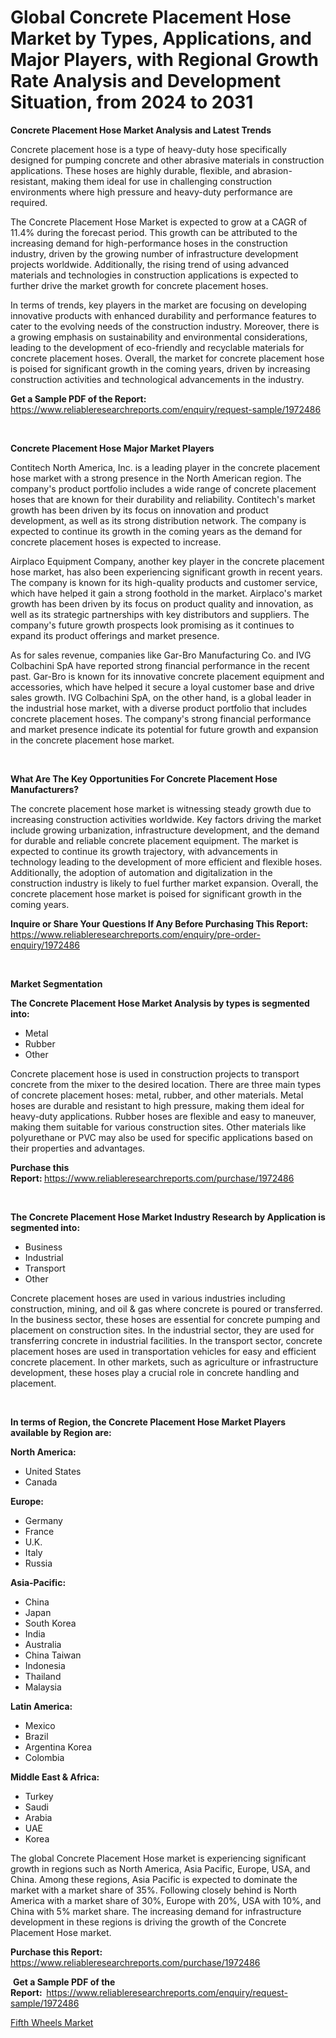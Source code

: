 <p><h1>Global Concrete Placement Hose Market by Types, Applications, and Major Players, with Regional Growth Rate Analysis and Development Situation, from 2024 to 2031</h1></p><p><strong>Concrete Placement Hose Market Analysis and Latest Trends</strong></p>
<p><p>Concrete placement hose is a type of heavy-duty hose specifically designed for pumping concrete and other abrasive materials in construction applications. These hoses are highly durable, flexible, and abrasion-resistant, making them ideal for use in challenging construction environments where high pressure and heavy-duty performance are required.</p><p>The Concrete Placement Hose Market is expected to grow at a CAGR of 11.4% during the forecast period. This growth can be attributed to the increasing demand for high-performance hoses in the construction industry, driven by the growing number of infrastructure development projects worldwide. Additionally, the rising trend of using advanced materials and technologies in construction applications is expected to further drive the market growth for concrete placement hoses.</p><p>In terms of trends, key players in the market are focusing on developing innovative products with enhanced durability and performance features to cater to the evolving needs of the construction industry. Moreover, there is a growing emphasis on sustainability and environmental considerations, leading to the development of eco-friendly and recyclable materials for concrete placement hoses. Overall, the market for concrete placement hose is poised for significant growth in the coming years, driven by increasing construction activities and technological advancements in the industry.</p></p>
<p><strong>Get a Sample PDF of the Report:&nbsp;</strong> <a href="https://www.reliableresearchreports.com/enquiry/request-sample/1972486">https://www.reliableresearchreports.com/enquiry/request-sample/1972486</a></p>
<p>&nbsp;</p>
<p><strong>Concrete Placement Hose Major Market Players</strong></p>
<p><p>Contitech North America, Inc. is a leading player in the concrete placement hose market with a strong presence in the North American region. The company's product portfolio includes a wide range of concrete placement hoses that are known for their durability and reliability. Contitech's market growth has been driven by its focus on innovation and product development, as well as its strong distribution network. The company is expected to continue its growth in the coming years as the demand for concrete placement hoses is expected to increase.</p><p>Airplaco Equipment Company, another key player in the concrete placement hose market, has also been experiencing significant growth in recent years. The company is known for its high-quality products and customer service, which have helped it gain a strong foothold in the market. Airplaco's market growth has been driven by its focus on product quality and innovation, as well as its strategic partnerships with key distributors and suppliers. The company's future growth prospects look promising as it continues to expand its product offerings and market presence.</p><p>As for sales revenue, companies like Gar-Bro Manufacturing Co. and IVG Colbachini SpA have reported strong financial performance in the recent past. Gar-Bro is known for its innovative concrete placement equipment and accessories, which have helped it secure a loyal customer base and drive sales growth. IVG Colbachini SpA, on the other hand, is a global leader in the industrial hose market, with a diverse product portfolio that includes concrete placement hoses. The company's strong financial performance and market presence indicate its potential for future growth and expansion in the concrete placement hose market.</p></p>
<p>&nbsp;</p>
<p><strong>What Are The Key Opportunities For Concrete Placement Hose Manufacturers?</strong></p>
<p><p>The concrete placement hose market is witnessing steady growth due to increasing construction activities worldwide. Key factors driving the market include growing urbanization, infrastructure development, and the demand for durable and reliable concrete placement equipment. The market is expected to continue its growth trajectory, with advancements in technology leading to the development of more efficient and flexible hoses. Additionally, the adoption of automation and digitalization in the construction industry is likely to fuel further market expansion. Overall, the concrete placement hose market is poised for significant growth in the coming years.</p></p>
<p><strong>Inquire or Share Your Questions If Any Before Purchasing This Report:</strong> <a href="https://www.reliableresearchreports.com/enquiry/pre-order-enquiry/1972486">https://www.reliableresearchreports.com/enquiry/pre-order-enquiry/1972486</a></p>
<p>&nbsp;</p>
<p><strong>Market Segmentation</strong></p>
<p><strong>The Concrete Placement Hose Market Analysis by types is segmented into:</strong></p>
<p><ul><li>Metal</li><li>Rubber</li><li>Other</li></ul></p>
<p><p>Concrete placement hose is used in construction projects to transport concrete from the mixer to the desired location. There are three main types of concrete placement hoses: metal, rubber, and other materials. Metal hoses are durable and resistant to high pressure, making them ideal for heavy-duty applications. Rubber hoses are flexible and easy to maneuver, making them suitable for various construction sites. Other materials like polyurethane or PVC may also be used for specific applications based on their properties and advantages.</p></p>
<p><strong>Purchase this Report:&nbsp;</strong><a href="https://www.reliableresearchreports.com/purchase/1972486">https://www.reliableresearchreports.com/purchase/1972486</a></p>
<p>&nbsp;</p>
<p><strong>The Concrete Placement Hose Market Industry Research by Application is segmented into:</strong></p>
<p><ul><li>Business</li><li>Industrial</li><li>Transport</li><li>Other</li></ul></p>
<p><p>Concrete placement hoses are used in various industries including construction, mining, and oil & gas where concrete is poured or transferred. In the business sector, these hoses are essential for concrete pumping and placement on construction sites. In the industrial sector, they are used for transferring concrete in industrial facilities. In the transport sector, concrete placement hoses are used in transportation vehicles for easy and efficient concrete placement. In other markets, such as agriculture or infrastructure development, these hoses play a crucial role in concrete handling and placement.</p></p>
<p>&nbsp;</p>
<p><strong>In terms of Region, the Concrete Placement Hose Market Players available by Region are:</strong></p>
<p>
    <p> <strong> North America: </strong>
        <ul>
            <li>United States</li>
            <li>Canada</li>
        </ul>
        </p> 
    <p> <strong> Europe: </strong>
        <ul>
            <li>Germany</li>
            <li>France</li>
            <li>U.K.</li>
            <li>Italy</li>
            <li>Russia</li>
        </ul>
        </p> 
    <p> <strong> Asia-Pacific: </strong>
        <ul>
            <li>China</li>
            <li>Japan</li>
            <li>South Korea</li>
            <li>India</li>
            <li>Australia</li>
            <li>China Taiwan</li>
            <li>Indonesia</li>
            <li>Thailand</li>
            <li>Malaysia</li>
        </ul>
        </p> 
    <p> <strong> Latin America: </strong>
        <ul>
            <li>Mexico</li>
            <li>Brazil</li>
            <li>Argentina Korea</li>
            <li>Colombia</li>
        </ul>
        </p> 
    <p> <strong> Middle East & Africa: </strong>
        <ul>
            <li>Turkey</li>
            <li>Saudi</li>
            <li>Arabia</li>
            <li>UAE</li>
            <li>Korea</li>
        </ul>
    </p>
    </p>
<p><p>The global Concrete Placement Hose market is experiencing significant growth in regions such as North America, Asia Pacific, Europe, USA, and China. Among these regions, Asia Pacific is expected to dominate the market with a market share of 35%. Following closely behind is North America with a market share of 30%, Europe with 20%, USA with 10%, and China with 5% market share. The increasing demand for infrastructure development in these regions is driving the growth of the Concrete Placement Hose market.</p></p>
<p><strong>Purchase this Report: </strong><a href="https://www.reliableresearchreports.com/purchase/1972486">https://www.reliableresearchreports.com/purchase/1972486</a></p>
<p>&nbsp;<strong>Get a Sample PDF of the Report:&nbsp;&nbsp;</strong><a href="https://www.reliableresearchreports.com/enquiry/request-sample/1972486">https://www.reliableresearchreports.com/enquiry/request-sample/1972486</a></p>
<p><strong></strong></p>
<p><p><a href="https://meowing-canidae-761.notion.site/Fifth-Wheels-Market-Research-Report-Reveals-The-Latest-Trends-And-Opportunities-of-this-Market-for-P-b05e0370853c4f618743349769bf045f">Fifth Wheels Market</a></p></p>